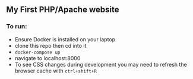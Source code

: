 ## My First PHP/Apache website

### To run:
- Ensure Docker is installed on your laptop
- clone this repo then cd into it
- `docker-compose up`
- navigate to localhost:8000
- To see CSS changes during development you may need to refresh the browser cache with `ctrl+shift+R`

